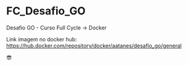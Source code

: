 # FC_Desafio_GO
Desafio GO - Curso Full Cycle -> Docker

Link imagem no docker hub: https://hub.docker.com/repository/docker/aatanes/desafio_go/general

😎
